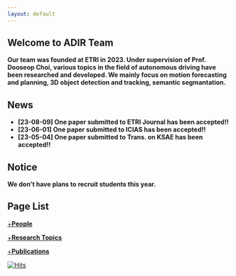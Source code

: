 ```yaml
---
layout: default
---
```


## Welcome to ADIR Team

**Our team was founded at ETRI in 2023. Under supervision of Prof. Dooseop Choi, various topics in the field of autonomous driving have been researched and developed. We mainly focus on motion forecasting and planning, 3D object detection and tracking, semantic segmantation.**


## News

+ **[23-08-09] One paper submitted to ETRI Journal has been accepted!!**
+ **[23-06-01] One paper submitted to ICIAS has been accepted!!**
+ **[23-05-04] One paper submitted to Trans. on KSAE has been accepted!!**


## Notice

**We don't have plans to recruit students this year.**


## Page List
[+**People**](./people.md)

[+**Research Topics**](./researches.md)

[+**Publications**](./publications.md)

[![Hits](https://hits.seeyoufarm.com/api/count/incr/badge.svg?url=https%3A%2F%2Fadir-etri.github.io&count_bg=%2379C83D&title_bg=%23555555&icon=&icon_color=%23E7E7E7&title=hits&edge_flat=false)](https://hits.seeyoufarm.com)
